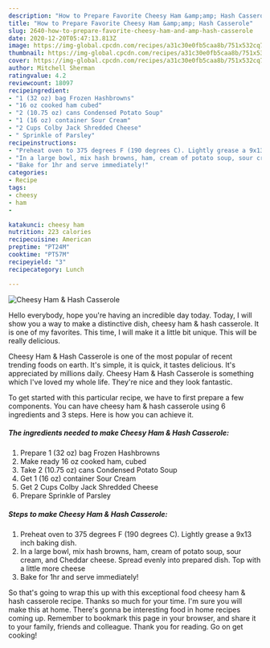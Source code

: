 ```yaml
---
description: "How to Prepare Favorite Cheesy Ham &amp;amp; Hash Casserole"
title: "How to Prepare Favorite Cheesy Ham &amp;amp; Hash Casserole"
slug: 2640-how-to-prepare-favorite-cheesy-ham-and-amp-hash-casserole
date: 2020-12-20T05:47:13.813Z
image: https://img-global.cpcdn.com/recipes/a31c30e0fb5caa8b/751x532cq70/cheesy-ham-hash-casserole-recipe-main-photo.jpg
thumbnail: https://img-global.cpcdn.com/recipes/a31c30e0fb5caa8b/751x532cq70/cheesy-ham-hash-casserole-recipe-main-photo.jpg
cover: https://img-global.cpcdn.com/recipes/a31c30e0fb5caa8b/751x532cq70/cheesy-ham-hash-casserole-recipe-main-photo.jpg
author: Mitchell Sherman
ratingvalue: 4.2
reviewcount: 18097
recipeingredient:
- "1 (32 oz) bag Frozen Hashbrowns"
- "16 oz cooked ham cubed"
- "2 (10.75 oz) cans Condensed Potato Soup"
- "1 (16 oz) container Sour Cream"
- "2 Cups Colby Jack Shredded Cheese"
- " Sprinkle of Parsley"
recipeinstructions:
- "Preheat oven to 375 degrees F (190 degrees C). Lightly grease a 9x13 inch baking dish."
- "In a large bowl, mix hash browns, ham, cream of potato soup, sour cream, and Cheddar cheese. Spread evenly into prepared dish. Top with a little more cheese"
- "Bake for 1hr and serve immediately!"
categories:
- Recipe
tags:
- cheesy
- ham
- 

katakunci: cheesy ham  
nutrition: 223 calories
recipecuisine: American
preptime: "PT24M"
cooktime: "PT57M"
recipeyield: "3"
recipecategory: Lunch

---
```



![Cheesy Ham &amp; Hash Casserole](https://img-global.cpcdn.com/recipes/a31c30e0fb5caa8b/751x532cq70/cheesy-ham-hash-casserole-recipe-main-photo.jpg)

Hello everybody, hope you're having an incredible day today. Today, I will show you a way to make a distinctive dish, cheesy ham &amp; hash casserole. It is one of my favorites. This time, I will make it a little bit unique. This will be really delicious.

Cheesy Ham &amp; Hash Casserole is one of the most popular of recent trending foods on earth. It's simple, it is quick, it tastes delicious. It's appreciated by millions daily. Cheesy Ham &amp; Hash Casserole is something which I've loved my whole life. They're nice and they look fantastic.




To get started with this particular recipe, we have to first prepare a few components. You can have cheesy ham &amp; hash casserole using 6 ingredients and 3 steps. Here is how you can achieve it.

<!--inarticleads1-->

##### The ingredients needed to make Cheesy Ham &amp; Hash Casserole:

1. Prepare 1 (32 oz) bag Frozen Hashbrowns
1. Make ready 16 oz cooked ham, cubed
1. Take 2 (10.75 oz) cans Condensed Potato Soup
1. Get 1 (16 oz) container Sour Cream
1. Get 2 Cups Colby Jack Shredded Cheese
1. Prepare  Sprinkle of Parsley




<!--inarticleads2-->

##### Steps to make Cheesy Ham &amp; Hash Casserole:

1. Preheat oven to 375 degrees F (190 degrees C). Lightly grease a 9x13 inch baking dish.
1. In a large bowl, mix hash browns, ham, cream of potato soup, sour cream, and Cheddar cheese. Spread evenly into prepared dish. Top with a little more cheese
1. Bake for 1hr and serve immediately!




So that's going to wrap this up with this exceptional food cheesy ham &amp; hash casserole recipe. Thanks so much for your time. I'm sure you will make this at home. There's gonna be interesting food in home recipes coming up. Remember to bookmark this page in your browser, and share it to your family, friends and colleague. Thank you for reading. Go on get cooking!
